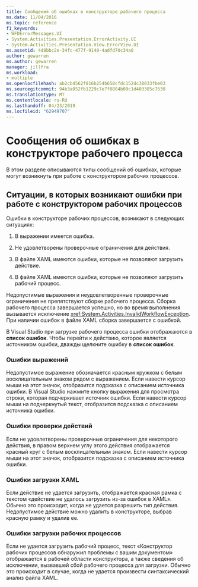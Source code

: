 ```yaml
---
title: Сообщения об ошибках в конструкторе рабочего процесса
ms.date: 11/04/2016
ms.topic: reference
f1_keywords:
- WFDErrorMessages.UI
- System.Activities.Presentation.ErrorActivity.UI
- System.Activities.Presentation.View.ErrorView.UI
ms.assetid: 4d8bbc2e-34fc-477f-9140-4adfd70c34a0
author: gewarren
ms.author: gewarren
manager: jillfra
ms.workload:
- multiple
ms.openlocfilehash: ab2cb4562f816b254b658cfdc152dc38033fbe03
ms.sourcegitcommit: 94b3a052fb1229c7e7f8804b09c1d403385c7630
ms.translationtype: MT
ms.contentlocale: ru-RU
ms.lasthandoff: 04/23/2019
ms.locfileid: "62949707"
---
```

# <a name="error-messages-in-workflow-designer"></a>Сообщения об ошибках в конструкторе рабочего процесса

В этом разделе описываются типы сообщений об ошибках, которые могут возникнуть при работе с конструктором рабочих процессов.

## <a name="situations-in-which-errors-in-the-workflow-designer-occur"></a>Ситуации, в которых возникают ошибки при работе с конструктором рабочих процессов

Ошибки в конструкторе рабочих процессов, возникают в следующих ситуациях:

1. В выражении имеется ошибка.

2. Не удовлетворены проверочные ограничения для действия.

3. В файле XAML имеются ошибки, которые не позволяют загрузить действие.

4. В файле XAML имеются ошибки, которые не позволяют загрузить рабочий процесс.

Недопустимые выражения и неудовлетворенные проверочные ограничения не препятствуют сборке рабочего процесса. Сборка рабочего процесса завершается успешно, но во время выполнения вызывается исключение <xref:System.Activities.InvalidWorkflowException>. При наличии ошибок в файле XAML сборка завершается с ошибкой.

В Visual Studio при загрузке рабочего процесса ошибки отображаются в **список ошибок**. Чтобы перейти к действию, которое является источником ошибки, дважды щелкните ошибку в **список ошибок**.

### <a name="expression-errors"></a>Ошибки выражений
 Недопустимое выражение обозначается красным кружком с белым восклицательным знаком рядом с выражением. Если навести курсор мыши на этот значок, отобразится подсказка с описанием источника ошибки. В Visual Studio нажмите кнопку выражения для просмотра строки, которая подчеркивает источник ошибки. Если навести курсор мыши на подчеркнутый текст, отобразится подсказка с описанием источника ошибки.

### <a name="activity-validation-errors"></a>Ошибки проверки действий
 Если не удовлетворены проверочные ограничения для некоторого действия, в правом верхнем углу этого действия отображается красный круг с белым восклицательным знаком. Если навести курсор мыши на этот значок, отобразится подсказка с описанием источника ошибки.

### <a name="xaml-load-errors"></a>Ошибки загрузки XAML
 Если действие не удается загрузить, отображается красная рамка с текстом «действие не удалось загрузить из-за ошибок в XAML». Обычно это происходит, когда не удается разрешить тип действия. Недопустимое действие можно удалить в конструкторе, выбрав красную рамку и удалив ее.

### <a name="workflow-load-errors"></a>Ошибки загрузки рабочих процессов
 Если не удается загрузить рабочий процесс, текст «Конструктор рабочих процессов обнаружил проблемы с вашим документом» отображается в рабочей области конструктора, а также сведения об исключении, вызвавшей сбой рабочего процесса для загрузки. Обычно это происходит в случае, когда не удается произвести синтаксический анализ файла XAML.